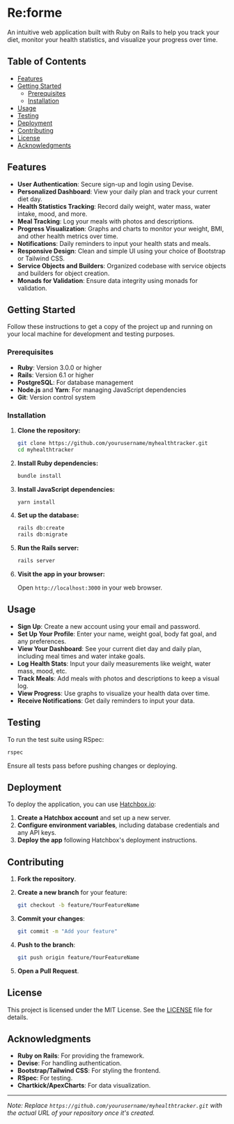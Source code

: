 # Re:forme

An intuitive web application built with Ruby on Rails to help you track your diet, monitor your health statistics, and visualize your progress over time.

## Table of Contents

- [Features](#features)
- [Getting Started](#getting-started)
  - [Prerequisites](#prerequisites)
  - [Installation](#installation)
- [Usage](#usage)
- [Testing](#testing)
- [Deployment](#deployment)
- [Contributing](#contributing)
- [License](#license)
- [Acknowledgments](#acknowledgments)

## Features

- **User Authentication**: Secure sign-up and login using Devise.
- **Personalized Dashboard**: View your daily plan and track your current diet day.
- **Health Statistics Tracking**: Record daily weight, water mass, water intake, mood, and more.
- **Meal Tracking**: Log your meals with photos and descriptions.
- **Progress Visualization**: Graphs and charts to monitor your weight, BMI, and other health metrics over time.
- **Notifications**: Daily reminders to input your health stats and meals.
- **Responsive Design**: Clean and simple UI using your choice of Bootstrap or Tailwind CSS.
- **Service Objects and Builders**: Organized codebase with service objects and builders for object creation.
- **Monads for Validation**: Ensure data integrity using monads for validation.

## Getting Started

Follow these instructions to get a copy of the project up and running on your local machine for development and testing purposes.

### Prerequisites

- **Ruby**: Version 3.0.0 or higher
- **Rails**: Version 6.1 or higher
- **PostgreSQL**: For database management
- **Node.js** and **Yarn**: For managing JavaScript dependencies
- **Git**: Version control system

### Installation

1. **Clone the repository:**

   ```bash
   git clone https://github.com/yourusername/myhealthtracker.git
   cd myhealthtracker
   ```

2. **Install Ruby dependencies:**

   ```bash
   bundle install
   ```

3. **Install JavaScript dependencies:**

   ```bash
   yarn install
   ```

4. **Set up the database:**

   ```bash
   rails db:create
   rails db:migrate
   ```

5. **Run the Rails server:**

   ```bash
   rails server
   ```

6. **Visit the app in your browser:**

   Open `http://localhost:3000` in your web browser.

## Usage

- **Sign Up**: Create a new account using your email and password.
- **Set Up Your Profile**: Enter your name, weight goal, body fat goal, and any preferences.
- **View Your Dashboard**: See your current diet day and daily plan, including meal times and water intake goals.
- **Log Health Stats**: Input your daily measurements like weight, water mass, mood, etc.
- **Track Meals**: Add meals with photos and descriptions to keep a visual log.
- **View Progress**: Use graphs to visualize your health data over time.
- **Receive Notifications**: Get daily reminders to input your data.

## Testing

To run the test suite using RSpec:

```bash
rspec
```

Ensure all tests pass before pushing changes or deploying.

## Deployment

To deploy the application, you can use [Hatchbox.io](https://www.hatchbox.io/):

1. **Create a Hatchbox account** and set up a new server.
2. **Configure environment variables**, including database credentials and any API keys.
3. **Deploy the app** following Hatchbox's deployment instructions.

## Contributing

1. **Fork the repository**.
2. **Create a new branch** for your feature:

   ```bash
   git checkout -b feature/YourFeatureName
   ```

3. **Commit your changes**:

   ```bash
   git commit -m "Add your feature"
   ```

4. **Push to the branch**:

   ```bash
   git push origin feature/YourFeatureName
   ```

5. **Open a Pull Request**.

## License

This project is licensed under the MIT License. See the [LICENSE](LICENSE) file for details.

## Acknowledgments

- **Ruby on Rails**: For providing the framework.
- **Devise**: For handling authentication.
- **Bootstrap/Tailwind CSS**: For styling the frontend.
- **RSpec**: For testing.
- **Chartkick/ApexCharts**: For data visualization.

---

*Note: Replace `https://github.com/yourusername/myhealthtracker.git` with the actual URL of your repository once it's created.*